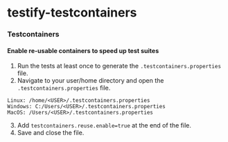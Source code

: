 # testify-testcontainers

### Testcontainers

#### Enable re-usable containers to speed up test suites

1. Run the tests at least once to generate the `.testcontainers.properties` file.
2. Navigate to your user/home directory and open the `.testcontainers.properties` file.

```
Linux: /home/<USER>/.testcontainers.properties
Windows: C:/Users/<USER>/.testcontainers.properties
MacOS: /Users/<USER>/.testcontainers.properties
```

3. Add `testcontainers.reuse.enable=true` at the end of the file.
4. Save and close the file.